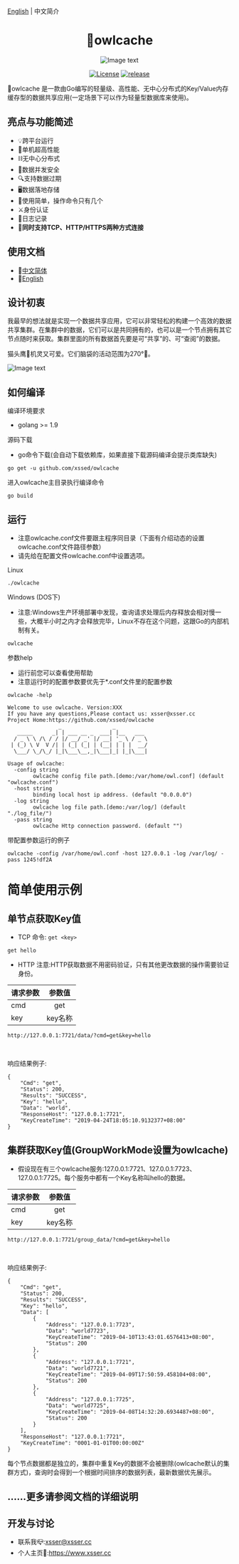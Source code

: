 <a href="https://github.com/xssed/owlcache" target="_blank">English</a> | 中文简介

<div align="center">

# 🦉owlcache

![Image text](https://github.com/xssed/owlcache/blob/master/doc/assets/owl.jpg?raw=true)

[![License](https://img.shields.io/github/license/xssed/owlcache.svg)](https://github.com/xssed/owlcache/blob/master/LICENSE)
[![release](https://img.shields.io/github/release/xssed/owlcache.svg?style=popout-square)](https://github.com/xssed/owlcache/releases)

</div>

 🦉owlcache 是一款由Go编写的轻量级、高性能、无中心分布式的Key/Value内存缓存型的数据共享应用(一定场景下可以作为轻量型数据库来使用)。    


## 亮点与功能简述

* 💡跨平台运行
* 🚀单机超高性能
* ⛓无中心分布式
* 🌈数据并发安全
* 🔍支持数据过期
* 🖥数据落地存储
* 🎨使用简单，操作命令只有几个
* ⚔️身份认证
* 📝日志记录
* 🔭**同时支持TCP、HTTP/HTTPS两种方式连接**


## 使用文档
- 📝[中文简体](zh/0.directory.md)
- 📝[English](en/0.directory.md)


## 设计初衷

我最早的想法就是实现一个数据共享应用，它可以非常轻松的构建一个高效的数据共享集群。在集群中的数据，它们可以是共同拥有的，也可以是一个节点拥有其它节点随时来获取。集群里面的所有数据首先要是可“共享”的、可“查阅”的数据。

猫头鹰🦉机灵又可爱。它们脑袋的活动范围为270°🦉。      


![Image text](https://github.com/xssed/owlcache/blob/master/doc/assets/group.gif?raw=true)



## 如何编译

编译环境要求
* golang >= 1.9

源码下载
* go命令下载(会自动下载依赖库，如果直接下载源码编译会提示类库缺失)
```shell
go get -u github.com/xssed/owlcache
```

进入owlcache主目录执行编译命令
```shell
go build
```

## 运行
* 注意owlcache.conf文件要跟主程序同目录（下面有介绍动态的设置owlcache.conf文件路径参数）  
* 请先给在配置文件owlcache.conf中设置<Pass>选项。  

Linux
```shell
./owlcache
```
Windows (DOS下)  
* 注意:Windows生产环境部署中发现，查询请求处理后内存释放会相对慢一些，大概半小时之内才会释放完毕，Linux不存在这个问题，这跟Go的内部机制有关。
```shell
owlcache
```

参数help
* 运行前您可以查看使用帮助 
* 注意运行时的配置参数要优先于*.conf文件里的配置参数

```shell
owlcache -help
```
```shell
Welcome to use owlcache. Version:XXX
If you have any questions,Please contact us: xsser@xsser.cc
Project Home:https://github.com/xssed/owlcache
                _                _
   _____      _| | ___ __ _  ___| |__   ___
  / _ \ \ /\ / / |/ __/ _' |/ __| '_ \ / _ \
 | (_) \ V  V /| | (_| (_| | (__| | | |  __/
  \___/ \_/\_/ |_|\___\__,_|\___|_| |_|\___|

Usage of owlcache:
  -config string
        owlcache config file path.[demo:/var/home/owl.conf] (default "owlcache.conf")
  -host string
        binding local host ip address. (default "0.0.0.0")
  -log string
        owlcache log file path.[demo:/var/log/] (default "./log_file/")
  -pass string
        owlcache Http connection password. (default "")
```

带配置参数运行的例子
```shell
owlcache -config /var/home/owl.conf -host 127.0.0.1 -log /var/log/ -pass 1245!df2A
```

# 简单使用示例
## 单节点获取Key值
* TCP
命令: `get <key>`
~~~shell
get hello
~~~

* HTTP
注意:HTTP获取数据不用密码验证，只有其他更改数据的操作需要验证身份。


|请求参数        | 参数值          | 
| ------------- |:-------------: |
| cmd           |  get           | 
| key           |  key名称        | 

~~~shell
http://127.0.0.1:7721/data/?cmd=get&key=hello
~~~
<br>

响应结果例子:
~~~shell
{
    "Cmd": "get",
    "Status": 200,
    "Results": "SUCCESS",
    "Key": "hello",
    "Data": "world",
    "ResponseHost": "127.0.0.1:7721",
    "KeyCreateTime": "2019-04-24T18:05:10.9132377+08:00"
}
~~~

## 集群获取Key值(GroupWorkMode设置为owlcache)
* 假设现在有三个owlcache服务:127.0.0.1:7721、127.0.0.1:7723、127.0.0.1:7725。每个服务中都有一个Key名称叫hello的数据。


|请求参数        | 参数值          | 
| ------------- |:-------------: |
| cmd           |  get           | 
| key           |  key名称        | 


~~~shell
http://127.0.0.1:7721/group_data/?cmd=get&key=hello
~~~
<br>

响应结果例子:   
~~~shell
{
    "Cmd": "get",
    "Status": 200,
    "Results": "SUCCESS",
    "Key": "hello",
    "Data": [
        {
            "Address": "127.0.0.1:7723",
            "Data": "world7723",
            "KeyCreateTime": "2019-04-10T13:43:01.6576413+08:00",
            "Status": 200
        },
        {
            "Address": "127.0.0.1:7721",
            "Data": "world7721",
            "KeyCreateTime": "2019-04-09T17:50:59.458104+08:00",
            "Status": 200
        },
        {
            "Address": "127.0.0.1:7725",
            "Data": "world7725",
            "KeyCreateTime": "2019-04-08T14:32:20.6934487+08:00",
            "Status": 200
        }
    ],
    "ResponseHost": "127.0.0.1:7721",
    "KeyCreateTime": "0001-01-01T00:00:00Z"
}

~~~

每个节点数据都是独立的，集群中重复Key的数据不会被删除(owlcache默认的集群方式)，查询时会得到一个根据时间排序的数据列表，最新数据优先展示。  



## ......更多请参阅文档的详细说明




## 开发与讨论
- 联系我📪:xsser@xsser.cc
- 个人主页🛀:https://www.xsser.cc



